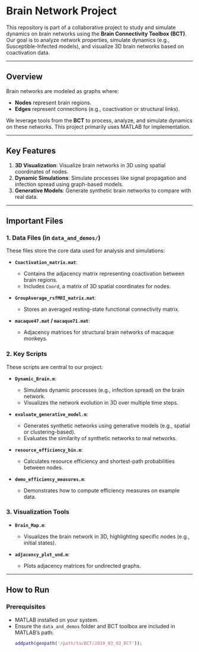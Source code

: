 # Brain Network Project

This repository is part of a collaborative project to study and simulate dynamics on brain networks using the **Brain Connectivity Toolbox (BCT)**. Our goal is to analyze network properties, simulate dynamics (e.g., Susceptible-Infected models), and visualize 3D brain networks based on coactivation data.

---

## Overview
Brain networks are modeled as graphs where:
- **Nodes** represent brain regions.
- **Edges** represent connections (e.g., coactivation or structural links).

We leverage tools from the **BCT** to process, analyze, and simulate dynamics on these networks. This project primarily uses MATLAB for implementation.

---

## Key Features
1. **3D Visualization**: Visualize brain networks in 3D using spatial coordinates of nodes.
2. **Dynamic Simulations**: Simulate processes like signal propagation and infection spread using graph-based models.
3. **Generative Models**: Generate synthetic brain networks to compare with real data.

---

## Important Files
### 1. **Data Files** (in `data_and_demos/`)
These files store the core data used for analysis and simulations:
- **`Coactivation_matrix.mat`**:
  - Contains the adjacency matrix representing coactivation between brain regions.
  - Includes `Coord`, a matrix of 3D spatial coordinates for nodes.

- **`GroupAverage_rsfMRI_matrix.mat`**:
  - Stores an averaged resting-state functional connectivity matrix.

- **`macaque47.mat` / `macaque71.mat`**:
  - Adjacency matrices for structural brain networks of macaque monkeys.

### 2. **Key Scripts**
These scripts are central to our project:
- **`Dynamic_Brain.m`**:
  - Simulates dynamic processes (e.g., infection spread) on the brain network.
  - Visualizes the network evolution in 3D over multiple time steps.

- **`evaluate_generative_model.m`**:
  - Generates synthetic networks using generative models (e.g., spatial or clustering-based).
  - Evaluates the similarity of synthetic networks to real networks.

- **`resource_efficiency_bin.m`**:
  - Calculates resource efficiency and shortest-path probabilities between nodes.

- **`demo_efficiency_measures.m`**:
  - Demonstrates how to compute efficiency measures on example data.

### 3. **Visualization Tools**
- **`Brain_Map.m`**:
  - Visualizes the brain network in 3D, highlighting specific nodes (e.g., initial states).

- **`adjacency_plot_und.m`**:
  - Plots adjacency matrices for undirected graphs.

---

## How to Run
### Prerequisites
- MATLAB installed on your system.
- Ensure the `data_and_demos` folder and BCT toolbox are included in MATLAB’s path:
  ```matlab
  addpath(genpath('/path/to/BCT/2019_03_03_BCT'));
